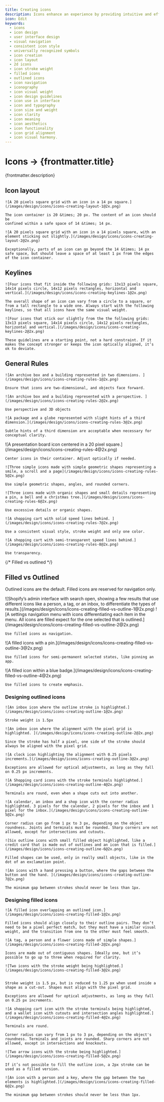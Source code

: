 ```yaml
---
title: Creating icons
description: Icons enhance an experience by providing intuitive and efficient navigation, conveying information concisely, and making it more visually appealing.
icon: Edit
keywords:
  - icons
  - icon design
  - user interface design
  - visual navigation
  - consistent icon style
  - universally recognized symbols
  - icon creation
  - icon layout
  - 2d icons
  - icon stroke weight
  - filled icons
  - outlined icons
  - icon navigation
  - iconography
  - icon visual weight
  - icon design guidelines
  - icon use in interface
  - icon and typography
  - icon size and weight
  - icon clarity
  - icon meaning
  - icon aesthetics
  - icon functionality
  - icon grid alignment
  - icon visual harmony.
---
```


# Icons &rarr; {frontmatter.title}

<Lede>{frontmatter.description}</Lede>

<Subnav />

## Icon layout

<Row variant="1-1">
  <Column variant="directive">

    ![A 20 pixels square grid with an icon in a 14 px square.](/images/design/icons/icons-creating-layout-1@2x.png)

    The icon container is 20 &times; 20 px. The content of an icon should be
    confined within a safe space of 14 &times; 14 px.

  </Column>
  <Column variant="directive">

    ![A 20 pixels square grid with an icon in a 14 pixels square, with an element sticking out slightly.](/images/design/icons/icons-creating-layout-2@2x.png)

    Exceptionally, parts of an icon can go beyond the 14 &times; 14 px safe space, but should leave a space of at least 1 px from the edges of the icon container.

  </Column>
</Row>

## Keylines

<Row variant="1-1">
  <Column variant="directive">

    ![Four icons that fit inside the following grids: 13x13 pixels square, 14x14 pixels circle, 14x12 pixels rectangles, horizontal and vertical.](/images/design/icons/icons-creating-keylines-1@2x.png)

    The overall shape of an icon can vary from a circle to a square, or from a tall rectangle to a wide one. Always start with the following keylines, so that all icons have the same visual weight.

  </Column>
  <Column variant="directive">

    ![Four icons that stick our slightly from the the following grids: 13x13 pixels square, 14x14 pixels circle, 14x12 pixels rectangles, horizontal and vertical.](/images/design/icons/icons-creating-keylines-2@2x.png)

    These guidelines are a starting point, not a hard constraint. If it makes the concept stronger or keeps the icon optically aligned, it’s ok to deviate.

  </Column>
</Row>

## General Rules

<Row variant="1-1">
  <Column variant="do">

    ![An archive box and a building represented in two dimensions. ](/images/design/icons/icons-creating-rules-1@2x.png)

    Ensure that icons are two-dimensional, and objects face forward.

  </Column>
  <Column variant="dont">

    ![An archive box and a building represented with a perspective. ](/images/design/icons/icons-creating-rules-2@2x.png)

    Use perspective and 3D objects

  </Column>
</Row>

<Row variant="1-1">
  <Column variant="caution">

    ![A package and a globe represented with slight hints of a third dimension.](/images/design/icons/icons-creating-rules-3@2x.png)

    Subtle hints of a third dimension are acceptable when necessary for
    conceptual clarity.

  </Column>
  <Column variant="do">
    ![A presentation board icon centered in a 20 pixel square.](/images/design/icons/icons-creating-rules-4@2x.png)

    Center icons in their container. Adjust optically if needed.

  </Column>
</Row>

<Row variant="1-1">
  <Column variant="do">

    ![Three simple icons made with simple geometric shapes representing a smile, a scroll and a page](/images/design/icons/icons-creating-rules-5@2x.png)

    Use simple geometric shapes, angles, and rounded corners.

  </Column>
  <Column variant="dont">

    ![Three icons made with organic shapes and small details representing a pin, a bell and a christmas tree.](/images/design/icons/icons-creating-rules-6@2x.png)

    Use excessive details or organic shapes.

  </Column>
</Row>

<Row variant="1-1">
  <Column variant="do">

    ![A shopping cart with solid speed lines behind. ](/images/design/icons/icons-creating-rules-7@2x.png)

    Use a consistent visual style, stroke weight and only one color.

  </Column>
  <Column variant="dont">

    ![A shopping cart with semi-transparent speed lines behind.](/images/design/icons/icons-creating-rules-8@2x.png)

    Use transparency.

  </Column>
</Row>

{/* Filled vs outlined */}

## Filled vs Outlined

Outlined icons are the default. Filled icons are reserved for navigation only.

<Row variant="1">
  ![Shopify’s admin interface with search open, showing a few results that use
  different icons like a person, a tag, or an inbox, to differentiate the types
  of results.](/images/design/icons/icons-creating-filled-vs-outline-1@2x.png)
</Row>

<Row variant="1-1-1">
  <Column variant="do">
    ![A settings navigation menu with icons differentiating each item in the menu. All icons are filled expect for the one selected that is outlined.](/images/design/icons/icons-creating-filled-vs-outline-2@2x.png)

    Use filled icons as navigation.

  </Column>
  <Column variant="do">
    ![A filled icons with a pin.](/images/design/icons/icons-creating-filled-vs-outline-3@2x.png)

    Use filled icons for semi-permanent selected states, like pinning an app.

  </Column>
  <Column variant="dont">
    ![A filled icon within a blue badge.](/images/design/icons/icons-creating-filled-vs-outline-4@2x.png)

    Use filled icons to create emphasis.

  </Column>
</Row>

### Designing outlined icons

<Row variant="1-1">
  <Column variant="directive">

    ![An inbox icon where the outline stroke is highlighted.](/images/design/icons/icons-creating-outline-1@2x.png)

    Stroke weight is 1.5px

  </Column>
  <Column variant="directive">

    ![An inbox icon where the alignment with the pixel grid is highlighted. ](/images/design/icons/icons-creating-outline-2@2x.png)

    Since the stroke has half a pixel, one side of the stroke should always be aligned with the pixel grid.

  </Column>
</Row>

<Row variant="1-1">
  <Column variant="directive">

    ![A clock icon highlighting the alignment with 0.25 pixels increments.](/images/design/icons/icons-creating-outline-3@2x.png)

    Exceptions are allowed for optical adjustments, as long as they fall on 0.25 px increments.

  </Column>
  <Column variant="directive">

    ![A Shopping card icons with the stroke terminals highlighted.](/images/design/icons/icons-creating-outline-4@2x.png)

    Terminals are round, even when a shape cuts out into another.

  </Column>
</Row>

<Row variant="1-1-1">
  <Column variant="directive">

    ![A calendar, an inbox and a shop icon with the corner radius highlighted. 3 pixels for the calendar, 2 pixels for the inbox and 1 pixel for the inbox.](/images/design/icons/icons-creating-outline-5@2x.png)

    Corner radius can go from 1 px to 3 px, depending on the object roundness. Joints and terminals must be rounded. Sharp corners are not allowed, except for intersections and cutouts.

  </Column>
  <Column variant="directive">

    ![Six outline icons with small filled object highlighted, like a credit card that is made out of outlines and an icon that is filled.](/images/design/icons/icons-creating-outline-6@2x.png)

    Filled shapes can be used, only in really small objects, like in the dot of an exclamation point.

  </Column>
  <Column variant="directive">

    ![An icons with a hand pressing a button, where the gaps between the button and the hand. ](/images/design/icons/icons-creating-outline-7@2x.png)

    The minimum gap between strokes should never be less than 1px.

  </Column>
</Row>

### Designing filled icons

<Row variant="1-1">
  <Column variant="directive">

    ![A filled icon overlapping an outlined icon.](/images/design/icons/icons-creating-filled-1@2x.png)

    Filled icons should align closely to their outline pairs. They don’t need to be a pixel perfect match, but they must have a similar visual weight, and the transition from one to the other must feel smooth.

  </Column>
  <Column variant="directive">

    ![A tag, a person and a flower icons made of simple shapes.](/images/design/icons/icons-creating-filled-2@2x.png)

    Icons are made out of contiguous shapes. Ideally one, but it’s possible to go up to three when required for clarity.

  </Column>
</Row>

<Row variant="1-1">
  <Column variant="directive">

    ![Two icons with the stroke weight being highlighted.](/images/design/icons/icons-creating-filled-3@2x.png)


    Stroke weight is 1.5 px, but is reduced to 1.25 px when used inside a shape as a cut-out. Shapes must align with the pixel grid.

    Exceptions are allowed for optical adjustments, as long as they fall on 0.25 px increments.

  </Column>
  <Column variant="directive">

    ![A shopping cart icon with the stroke terminals being highlighted, and a wallet icon with cutouts and intersection angles highlighted.](/images/design/icons/icons-creating-filled-4@2x.png)

    Terminals are round.

    Corner radius can vary from 1 px to 3 px, depending on the object's roundness. Terminals and joints are rounded. Sharp corners are not allowed, except in intersections and knockouts.

  </Column>
</Row>

<Row variant="1-1">
  <Column variant="directive">

    ![Two arrow icons with the stroke being highlighted.](/images/design/icons/icons-creating-filled-5@2x.png)

    If it’s not possible to fill the outline icon, a 2px stroke can be used as a filled version.

  </Column>
  <Column variant="directive">

    ![An icon with a person and a key, where the gap between the two elements is highlighted.](/images/design/icons/icons-creating-filled-6@2x.png)

    The minimum gap between strokes should never be less than 1px.

  </Column>
</Row>
